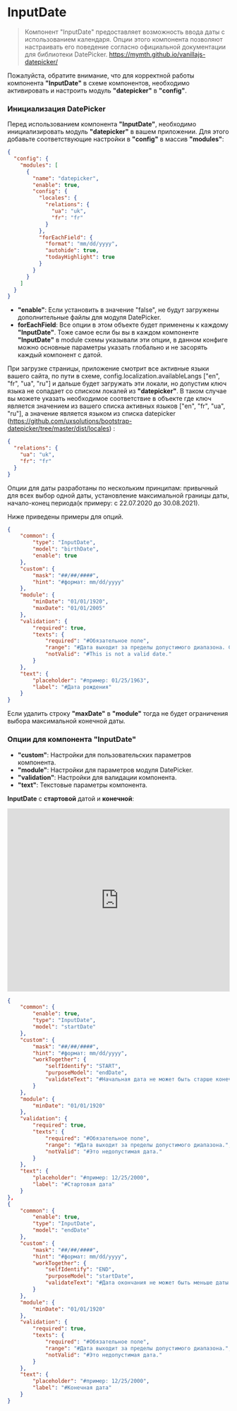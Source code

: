 # InputDate

> Компонент "InputDate" предоставляет возможность ввода даты с использованием календаря. Опции этого компонента позволяют настраивать его поведение согласно официальной документации для библиотеки DatePicker. https://mymth.github.io/vanillajs-datepicker/

Пожалуйста, обратите внимание, что для корректной работы компонента **"InputDate"** в схеме компонентов, необходимо активировать и настроить модуль **"datepicker"** в **"config"**.

### Инициализация DatePicker

Перед использованием компонента **"InputDate"**, необходимо инициализировать модуль **"datepicker"** в вашем приложении. Для этого добавьте соответствующие настройки в **"config"** в массив **"modules"**:

```json
{
  "config": {
    "modules": [
      {
        "name": "datepicker",
        "enable": true,
        "config": {
          "locales": {
            "relations": {
              "ua": "uk",
              "fr": "fr"
            }
          },
          "forEachField": {
            "format": "mm/dd/yyyy",
            "autohide": true,
            "todayHighlight": true
          }
        }
      }
    ]
  }
}
```

- **"enable"**: Если установить в значение "false", не будут загружены дополнительные файлы для модуля DatePicker.
- **forEachField**: Все опции в этом объекте будет применены к каждому **"InputDate"**. Тоже самое если бы вы в каждом компоненте **"InputDate"** в module схемы указывали эти опции, в данном конфиге можно основные параметры указать глобально и не засорять каждый компонент с датой.

При загрузке страницы, приложение смотрит все активные языки вашего сайта, по пути в схеме, config.localization.availableLangs ["en", "fr", "ua", "ru"] и дальше будет загружать эти локали, но допустим ключ языка не сопадает со списком локалей из **"datepicker"**. В таком случае вы можете указать необходимое соответствие в объекте где ключ является значением из вашего списка активных языков ["en", "fr", "ua", "ru"], а значение является языком из списка datepicker (https://github.com/uxsolutions/bootstrap-datepicker/tree/master/dist/locales) :

```json
{
  "relations": {
    "ua": "uk",
    "fr": "fr"
  }
}
```

Опции для даты разработаны по нескольким принципам: привычный для всех выбор одной даты, установление максимальной границы даты, начало-конец периода(к примеру: с 22.07.2020 до 30.08.2021).

Ниже приведены примеры для опций.

```json
{
    "common": {
        "type": "InputDate",
        "model": "birthDate",
        "enable": true
    },
    "custom": {
        "mask": "##/##/####",
        "hint": "#формат: mm/dd/yyyy"
    },
    "module": {
        "minDate": "01/01/1920",
        "maxDate": "01/01/2005"
    },
    "validation": {
        "required": true,
        "texts": {
            "required": "#Обязательное поле",
            "range": "#Дата выходит за пределы допустимого диапазона. С 01.01.1920 по 01.01.2005",
            "notValid": "#This is not a valid date."
        }
    },
    "text": {
        "placeholder": "#пример: 01/25/1963",
        "label": "#Дата рождения"
    }
}
```

Если удалить строку **"maxDate"** в **"module"** тогда не будет ограничения выбора максимальной конечной даты.

### Опции для компонента "InputDate"

- **"custom"**: Настройки для пользовательских параметров компонента.
- **"module"**: Настройки для параметров модуля DatePicker.
- **"validation"**: Настройки для валидации компонента.
- **"text"**: Текстовые параметры компонента.

**InputDate** с **стартовой** датой и **конечной**:

<iframe  frameborder="0"
style=" width: 100%; height: 415px;" src="https://docks-demo.netlify.app/examples/InputDate/StartEnd/startEnd.html">
</iframe>

```json
{
    "common": {
        "enable": true,
        "type": "InputDate",
        "model": "startDate"
    },
    "custom": {
        "mask": "##/##/####",
        "hint": "#формат: mm/dd/yyyy",
        "workTogether": {
            "selfIdentify": "START",
            "purposeModel": "endDate",
            "validateText": "#Начальная дата не может быть старше конечной."
        }
    },
    "module": {
        "minDate": "01/01/1920"
    },
    "validation": {
        "required": true,
        "texts": {
            "required": "#Обязательное поле",
            "range": "#Дата выходит за пределы допустимого диапазона.",
            "notValid": "#Это недопустимая дата."
        }
    },
    "text": {
        "placeholder": "#пример: 12/25/2000",
        "label": "#Стартовая дата"
    }
},
{
    "common": {
        "enable": true,
        "type": "InputDate",
        "model": "endDate"
    },
    "custom": {
        "mask": "##/##/####",
        "hint": "#формат: mm/dd/yyyy",
        "workTogether": {
            "selfIdentify": "END",
            "purposeModel": "startDate",
            "validateText": "#Дата окончания не может быть меньше даты начала"
        }
    },
    "module": {
        "minDate": "01/01/1920"
    },
    "validation": {
        "required": true,
        "texts": {
            "required": "#Обязательное поле",
            "range": "#Дата выходит за пределы допустимого диапазона.",
            "notValid": "#Это недопустимая дата."
        }
    },
    "text": {
        "placeholder": "#пример: 12/25/2000",
        "label": "#Конечная дата"
    }
}
```